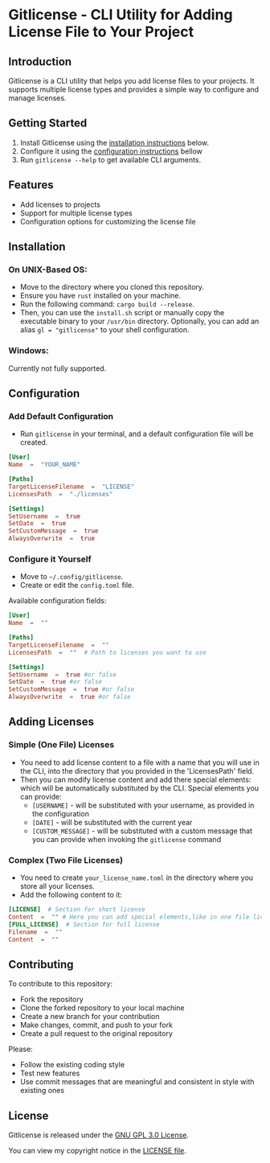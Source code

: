 
# Gitlicense - CLI Utility for Adding License File to Your Project

## Introduction

Gitlicense is a CLI utility that helps you add license files to your projects. It supports multiple license types and provides a simple way to configure and manage licenses.

## Getting Started


1.  Install Gitlicense using the [installation instructions](#installation) below.
2.  Configure it using the [configuration instructions](#configuration) bellow
3. Run `gitlicense --help` to get available CLI arguments.

## Features

-   Add licenses to projects
-   Support for multiple license types
-   Configuration options for customizing the license file

## Installation

### On UNIX-Based OS:

-   Move to the directory where you cloned this repository.
-   Ensure you have `rust` installed on your machine.
-   Run the following command: `cargo build --release`.
-   Then, you can use the `install.sh` script or manually copy the executable binary to your `/usr/bin` directory. Optionally, you can add an alias `gl = "gitlicense"` to your shell configuration.

### Windows:

Currently not fully supported.

## Configuration

### Add Default Configuration

- Run `gitlicense` in your terminal, and a default configuration file will be created.

```toml
[User]
Name  =  "YOUR_NAME"

[Paths]
TargetLicenseFilename  =  "LICENSE"
LicensesPath  =  "./licenses"

[Settings]
SetUsername  =  true
SetDate  =  true
SetCustomMessage  =  true
AlwaysOverwrite  =  true
```

### Configure it Yourself

-   Move to `~/.config/gitlicense`.
-   Create or edit the `config.toml` file.

Available configuration fields:
``` toml
[User]
Name  =  ""

[Paths]
TargetLicenseFilename  =  ""
LicensesPath  =  ""  # Path to licenses you want to use

[Settings]
SetUsername  =  true #or false
SetDate  =  true #or false
SetCustomMessage  =  true #or false
AlwaysOverwrite  =  true #or false
```

## Adding Licenses

### Simple (One File) Licenses

-   You need to add license content to a file with a name that you will use in the CLI, into the directory that you provided in the 'LicensesPath' field.
-   Then you can modify license content and add there special elements:
which will be automatically substituted by the CLI.
Special elements you can provide:
    + `[USERNAME]` - will be substituted with your username, as provided in the configuration
    + `[DATE]` - will be substituted with the current year
    + `[CUSTOM_MESSAGE]` - will be substituted with a custom message that you can provide when invoking the `gitlicense` command

### Complex (Two File Licenses)

-   You need to create `your_license_name.toml` in the directory where you store all your licenses.
-   Add the following content to it:

```toml
[LICENSE]  # Section for short license
Content  =  "" # Here you can add special elements,like in one file licenses
[FULL_LICENSE]  # Section for full license
Filename  =  ""
Content  =  ""
```


## Contributing

To contribute to this repository:

* Fork the repository
* Clone the forked repository to your local machine
* Create a new branch for your contribution
* Make changes, commit, and push to your fork
* Create a pull request to the original repository

Please:
* Follow the existing coding style
* Test new features
* Use commit messages that are meaningful and consistent in style with existing ones

## License
Gitlicense is released under the [GNU GPL 3.0 License](GPL-3.0).

You can view my copyright notice in the [LICENSE file](LICENSE).
